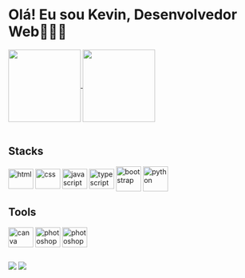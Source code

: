 # Olá! Eu sou Kevin, Desenvolvedor Web🙋🏽‍♂️
<div>
  <a href="https://github.com/kevinup13">
    <img align="center" height="145em" src="https://github-readme-stats.vercel.app/api?username=kevinup13&show_icons=true&theme=merko" />
  </a>
  <a href="https://github.com/kevinup13">
    <img align="center" height="145em" src="https://github-readme-stats.vercel.app/api/top-langs/?username=kevinup13&layout=compact&show_icons=true&theme=merko" />
  </a>
<div><br>
  
  ## Stacks
  
<div>
  <img align="center" alt="html" height="40" width="50" src="https://cdn.jsdelivr.net/gh/devicons/devicon/icons/html5/html5-original.svg" />
  <img align="center" alt="css" height="40" width="50" src="https://cdn.jsdelivr.net/gh/devicons/devicon/icons/css3/css3-original.svg" />
  <img align="center" alt="javascript" height="40" width="50" src="https://cdn.jsdelivr.net/gh/devicons/devicon/icons/javascript/javascript-original.svg" />
  <img align="center" alt="typescript" height="40" width="50" src="https://cdn.jsdelivr.net/gh/devicons/devicon/icons/typescript/typescript-original.svg" />
  <img align="center" alt="bootstrap" height="50" width="50" src="https://cdn.jsdelivr.net/gh/devicons/devicon/icons/bootstrap/bootstrap-original.svg" />
  <img align="center" alt="python" height="50" width="50" src="https://cdn.jsdelivr.net/gh/devicons/devicon/icons/python/python-original.svg" />
  
          

          
  

  ## Tools
  
<div>
  
  <img align="center" alt="canva" height="40" width="50" src="https://cdn.jsdelivr.net/gh/devicons/devicon/icons/canva/canva-original.svg" />
  <img align="center" alt="photoshop" height="40" width="50" src="https://cdn.jsdelivr.net/gh/devicons/devicon/icons/photoshop/photoshop-plain.svg" />
  <img align="center" alt="photoshop" height="40" width="50" src="https://cdn.jsdelivr.net/gh/devicons/devicon/icons/illustrator/illustrator-plain.svg" />
  
</div>

##

<div>
  <a href="https://www.linkedin.com/in/kevin-lopes12/" target="_blank" ><img src="https://img.shields.io/badge/LinkedIn-0077B5?style=for-the-badge&logo=linkedin&logoColor=white"></a>
  <a href="https://discord.com/channels/363985050578190336/976461758829064243" target="_blank" ><img src="https://img.shields.io/badge/Discord-7289DA?style=for-the-badge&logo=discord&logoColor=white"></a>
  
 
</div>
